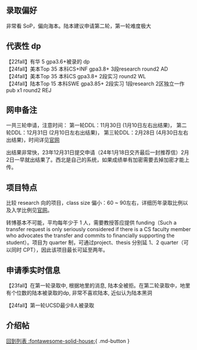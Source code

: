 ## 录取偏好

非常看 SoP，偏向海本。陆本建议申请第二轮，第一轮难度极大

## 代表性 dp

【22fall】有华 5 gpa3.6+被录的 dp  
【24fall】美本Top 35 本科CS+INF gpa3.8+ 3段research round2 AD  
【24fall】美本Top 35 本科CS gpa3.8+ 2段实习 round2 WL  
【24fall】陆本Top 15 本科SWE gpa3.85+ 2段实习 1段research 2区独立一作pub x1 round2 REJ

## 网申备注

一共三轮申请，注意时间：
第一轮DDL：11月30日 (1月10日左右出结果)，
第二轮DDL：12月31日 (2月10日左右出结果)，
第三轮DDL：2月28日 (4月30日左右出结果)，时间详见[官网](https://www.mccormick.northwestern.edu/computer-science/academics/graduate/admissions/)

出结果非常快，23年12月31日提交申请（24年1月18日交齐最后一封推荐信）2月2日一早就出结果了。西北是自己的系统，如果成绩单有加密需要去掉加密才能上传。

## 项目特点

比较 research 向的项目，class size 偏小：60 ~ 90左右，详细历年录取比例以及入学比例见[官网](https://tableau.northwestern.edu/t/TGS/views/OnlineDataMasters/OnlineData?iframeSizedToWindow=true&%3Aembed=y&%3AshowAppBanner=false&%3Adisplay_count=no&%3AshowVizHome=no&%3Amobile=true)。

转博基本不可能，平均每年少于 1 人，需要教授答应提供 funding（Such a transfer request is only seriously considered if there is a CS faculty member who advocates the transfer and commits to financially supporting the student）。项目为 quarter 制，可通过project、thesis 分别延 1、2 quarter（可以同时 CPT），因此该项目最长可延至两年。

## 申请季实时信息

【23fall】在第一轮录取中, 根据地里的消息, 陆本全被拒。在第二轮录取中，地里有个位数的陆本被录取的dp, 非常不喜欢陆本, 近似认为陆本黑洞

【24fall】第一轮UCSD最少8人被录取

## 介绍帖

[回到列表 :fontawesome-solid-house:](grade.md){ .md-button }
